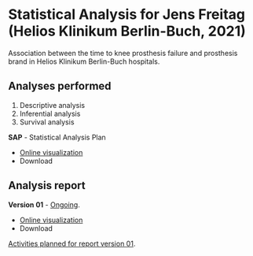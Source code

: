 # Statistical Analysis for Jens Freitag (Helios Klinikum Berlin-Buch, 2021)

Association between the time to knee prosthesis failure and prosthesis brand in Helios Klinikum Berlin-Buch hospitals.

## Analyses performed

1. Descriptive analysis
1. Inferential analysis
1. Survival analysis

**SAP** - Statistical Analysis Plan

- [Online visualization][sapviz-v01]
- Download
<!-- - [Download][sappdf-v01] -->

[sapviz-v01]: report/SAP_analise_dados_JF_2021-v01.md
[sappdf-v01]: report/SAP_analise_dados_JF_2021-v01.pdf?raw=true

## Analysis report

<!-- **Version 02** - [Ongoing][milestone-v02]. -->
<!-- **Version 02** - [Concluded][milestone-v02]. -->

<!-- [Planning][v02-project]. -->

<!-- - [Online visualization][reportviz-v02] -->
<!-- - Download -->
<!-- <\!-- - [Download][pdf-v02] -\-> -->

**Version 01** - [Ongoing][milestone-v01].
<!-- **Version 01** - [Concluded][milestone-v01]. -->

- [Online visualization][reportviz-v01]
- Download
<!-- - [Download][pdf-v01] -->

[Activities planned for report version 01][v01-project].

[milestone-v01]: https://github.com/philsf-biostat/analise_dados_JF_2021/milestone/1
[reportviz-v01]: report/analise_dados_JF_2021-v01.md
[docx-v01]: report/analise_dados_JF_2021-v01.docx?raw=true
[pdf-v01]: report/analise_dados_JF_2021-v01.pdf?raw=true
[v01-project]: https://github.com/philsf-biostat/analise_dados_JF_2021/projects/1

[milestone-v02]: https://github.com/philsf-biostat/analise_dados_JF_2021/milestone/xxx
[reportviz-v02]: report/analise_dados_JF_2021-v02.md
[docx-v02]: report/analise_dados_JF_2021-v02.docx?raw=true
[pdf-v02]: report/analise_dados_JF_2021-v02.pdf?raw=true
[v02-project]: https://github.com/philsf-biostat/analise_dados_JF_2021/projects/xxx

<!-- ## Releases -->

<!-- In the link below you can check all contents released, both finished and preliminary products. -->

<!-- [View all released versions][releases]. -->

<!-- [releases]: https://github.com/philsf-biostat/analise_dados_JF_2021/releases/ -->

